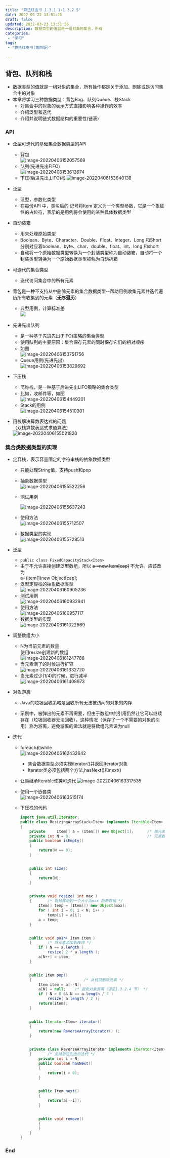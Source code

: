 ```yaml
---
title: "算法红皮书 1.3.1.1-1.3.2.5"
date: 2022-03-22 13:51:26 
draft: false
updated: 2022-03-23 13:51:26 
description: 数据类型的值就是一组对象的集合，所有
categories:
 - "学习"
tags:
 - "算法红皮书(第四版)"

---
```


##  背包、队列和栈  
* 数据类型的值就是一组对象的集合，所有操作都是关于添加、删除或是访问集合中的对象  
* 本章将学习三种数据类型：背包Bag、队列Queue、栈Stack  
  * 对集合中的对象的表示方式直接影响各种操作的效率  
  * 介绍泛型和迭代  
  * 介绍并说明链式数据结构的重要性(链表)
  
###  API 
* 泛型可迭代的基础集合数据类型的API
  * 背包  
  ![image-20220406152057569](https://raw.githubusercontent.com/lwmfjc/lwmfjc.github.io.resource/main/img/image-20220406152057569.png)
  * 队列(先进先出FIFO)  
  ![image-20220406153613674](https://raw.githubusercontent.com/lwmfjc/lwmfjc.github.io.resource/main/img/image-20220406153613674.png)
  * 下压(后进先出,LIFO)栈
  ![image-20220406153640138](https://raw.githubusercontent.com/lwmfjc/lwmfjc.github.io.resource/main/img/image-20220406153640138.png)
* 泛型  
  * 泛型，参数化类型  
  * 在每份API 中，类名后的<Item> 记号将Item 定义为一个类型参数，它是一个象征性的占位符，表示的是用例将会使用的某种具体数据类型  
* 自动装箱  
  * 用来处理原始类型  
  * Boolean、Byte、Character、Double、Float、Integer、Long 和Short 分别对应着boolean、byte、char、double、float、int、long 和short  
  * 自动将一个原始数据类型转换为一个封装类型称为自动装箱，自动将一个封装类型转换为一个原始数据类型被称为自动拆箱  
* 可迭代的集合类型  
  * 迭代访问集合中的所有元素  
* 背包是一种不支持从中删除元素的集合数据类型--帮助用例收集元素并迭代遍历所有收集到的元素（**无序遍历**）  
  * 典型用例，计算标准差  
  ![](./1.3.1.1-1.3.2.5/1648014765406.png)
* 先进先出队列  
  * 是一种基于先进先出(FIFO)策略的集合类型  
  * 使用队列的主要原因：集合保存元素的同时保存它们的相对顺序  
  * 如图  
    ![image-20220406153751756](https://raw.githubusercontent.com/lwmfjc/lwmfjc.github.io.resource/main/img/image-20220406153751756.png)
  * Queue用例(先进先出)    
    ![image-20220406153829692](https://raw.githubusercontent.com/lwmfjc/lwmfjc.github.io.resource/main/img/image-20220406153829692.png)

* 下压栈  
  * 简称栈，是一种基于后进先出LIFO策略的集合类型  
  * 比如，收邮件等，如图  
    ![image-20220406154449201](https://raw.githubusercontent.com/lwmfjc/lwmfjc.github.io.resource/main/img/image-20220406154449201.png)
  * Stack的用例  
    ![image-20220406154510301](https://raw.githubusercontent.com/lwmfjc/lwmfjc.github.io.resource/main/img/image-20220406154510301.png)
* 用栈解决算数表达式的问题  
  （双栈算数表达式求值算法）  
  ![image-20220406155021820](https://raw.githubusercontent.com/lwmfjc/lwmfjc.github.io.resource/main/img/image-20220406155021820.png)  

### 集合类数据类型的实现  

- 定容栈，表示容量固定的字符串栈的抽象数据类型  

  - 只能处理String值，支持push和pop

  - 抽象数据类型  
    ![image-20220406155522256](https://raw.githubusercontent.com/lwmfjc/lwmfjc.github.io.resource/main/img/image-20220406155522256.png)

  - 测试用例  

    ![image-20220406155637243](https://raw.githubusercontent.com/lwmfjc/lwmfjc.github.io.resource/main/img/image-20220406155637243.png)

  - 使用方法  
    ![image-20220406155712507](https://raw.githubusercontent.com/lwmfjc/lwmfjc.github.io.resource/main/img/image-20220406155712507.png)

  - 数据类型的实现  
    ![image-20220406155728513](https://raw.githubusercontent.com/lwmfjc/lwmfjc.github.io.resource/main/img/image-20220406155728513.png)

    

- 泛型  

  - `public class FixedCapacityStack<Item>`
  - 由于不允许直接创建泛型数组，所以 ~~a =new Item[cap]~~ 不允许，应该改为  
    a=(Item[])new Object[cap];  
  - 泛型定容栈的抽象数据类型  
    ![image-20220406160905236](https://raw.githubusercontent.com/lwmfjc/lwmfjc.github.io.resource/main/img/image-20220406160905236.png)
  - 测试用例  
    ![image-20220406160932941](https://raw.githubusercontent.com/lwmfjc/lwmfjc.github.io.resource/main/img/image-20220406160932941.png)
  - 使用方法  
    ![image-20220406160957117](https://raw.githubusercontent.com/lwmfjc/lwmfjc.github.io.resource/main/img/image-20220406160957117.png)
  - 数据类型的实现  
    ![image-20220406161022669](https://raw.githubusercontent.com/lwmfjc/lwmfjc.github.io.resource/main/img/image-20220406161022669.png)

- 调整数组大小  

  - N为当前元素的数量  
    使用resize创建新的数组  
    ![image-20220406161247788](https://raw.githubusercontent.com/lwmfjc/lwmfjc.github.io.resource/main/img/image-20220406161247788.png)
  - 当元素满了的时候进行扩容  
    ![image-20220406161332720](https://raw.githubusercontent.com/lwmfjc/lwmfjc.github.io.resource/main/img/image-20220406161332720.png)
  - 当元素过少(1/4)的时候，进行减半  
    ![image-20220406161408973](https://raw.githubusercontent.com/lwmfjc/lwmfjc.github.io.resource/main/img/image-20220406161408973.png)

- 对象游离

  - Java的垃圾回收策略是回收所有无法被访问的对象的内存

  - 示例中，被弹出的元素不再需要，但由于数组中的引用仍然让它可以继续存在（垃圾回收器无法回收），这种情况（保存了一个不需要的对象的引用）称为游离，避免游离的做法就是将数组元素设为null  

    

- 迭代

  - foreach和while  
    ![image-20220406162432642](https://raw.githubusercontent.com/lwmfjc/lwmfjc.github.io.resource/main/img/image-20220406162432642.png)

    - 集合数据类型必须实现iterator()并返回Iterator对象
    - Iterator类必须包括两个方法,hasNext()和next()

  - 让类继承Iterable<Item>使类可迭代
    ![image-20220406163317535](https://raw.githubusercontent.com/lwmfjc/lwmfjc.github.io.resource/main/img/image-20220406163317535.png)

  - 使用一个嵌套类  
    ![image-20220406163515174](https://raw.githubusercontent.com/lwmfjc/lwmfjc.github.io.resource/main/img/image-20220406163515174.png)

  - 下压栈的代码  

    ```java
    import java.util.Iterator;
    public class ResizingArrayStack<Item> implements Iterable<Item>
    {
    	private		Item[] a = (Item[]) new Object[1];      /* 栈元素 */
    	private int	N = 0;                                  /* 元素数量 */
    	public boolean isEmpty()
    	{
    		return(N == 0);
    	}
    
    
    	public int size()
    	{
    		return(N);
    	}
    
    
    	private void resize( int max )
    	{       /* 将栈移动到一个大小为max 的新数组 */
    		Item[] temp = (Item[]) new Object[max];
    		for ( int i = 0; i < N; i++ )
    			temp[i] = a[i];
    		a = temp;
    	}
    
    
    	public void push( Item item )
    	{       /* 将元素添加到栈顶 */
    		if ( N == a.length )
    			resize( 2 * a.length );
    		a[N++] = item;
    	}
    
    
    	public Item pop()
    	{                       /* 从栈顶删除元素 */
    		Item item = a[--N];
    		a[N] = null;    /* 避免对象游离（请见1.3.2.4 节） */
    		if ( N > 0 && N == a.length / 4 )
    			resize( a.length / 2 );
    		return(item);
    	}
    
    
    	public Iterator<Item> iterator()
    	{
    		return(new ReverseArrayIterator() );
    	}
    
    
    	private class ReverseArrayIterator implements Iterator<Item>
    	{       /* 支持后进先出的迭代 */
    		private int i = N;
    		public boolean hasNext()
    		{
    			return(i > 0);
    		}
    
    
    		public Item next()
    		{
    			return(a[--i]);
    		}
    
    
    		public void remove()
    		{
    		}
    	}
    }
    ```

    


### End  
